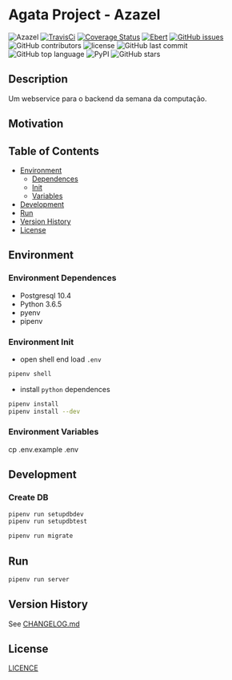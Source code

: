 # Agata Project - Azazel

![Azazel](https://img.shields.io/badge/agata--project-azazel-blue.svg)
[![TravisCi](https://travis-ci.org/agata-project/azazel.svg?branch=master)](https://travis-ci.org/agata-project/azazel)
[![Coverage Status](https://coveralls.io/repos/github/agata-project/azazel/badge.svg)](https://coveralls.io/github/agata-project/azazel)
[![Ebert](https://ebertapp.io/github/agata-project/azazel.svg)](https://ebertapp.io/github/agata-project/azazel)
[![GitHub issues](https://img.shields.io/github/issues-raw/agata-project/azazel.svg)](https://github.com/agata-project/azazel/issues)
![GitHub contributors](https://img.shields.io/github/contributors/agata-project/azazel.svg)
![license](https://img.shields.io/github/license/agata-project/azazel.svg)
![GitHub last commit](https://img.shields.io/github/last-commit/agata-project/azazel.svg)
![GitHub top language](https://img.shields.io/github/languages/top/agata-project/azazel.svg)
![PyPI](https://img.shields.io/pypi/v/nine.svg)
![GitHub stars](https://img.shields.io/github/stars/agata-project/azazel.svg?style=social&label=Stars)


## Description

Um webservice para o backend da semana da computação.

## Motivation

## Table of Contents

* [Environment](#environment)
  * [Dependences](#environment-dependences)
  * [Init](#environment-init)
  * [Variables](#environment-variables)
* [Development](#development)
* [Run](#run)
* [Version History](#version-history)
* [License](#license)

## Environment

### Environment Dependences

* Postgresql 10.4
* Python 3.6.5
* pyenv
* pipenv

### Environment Init

* open shell end load `.env`

```sh
pipenv shell
```

* install `python` dependences

```sh
pipenv install
pipenv install --dev
```

### Environment Variables

cp .env.example .env

## Development

### Create DB

```sh
pipenv run setupdbdev
pipenv run setupdbtest
```

```sh
pipenv run migrate
```

## Run

```sh
pipenv run server
```

## Version History

See [CHANGELOG.md](https://github.com/agata-project/azazel/blob/master/CHANGELOG.md)

## License

[LICENCE](https://github.com/agata-project/azazel/blob/master/LICENSE)
